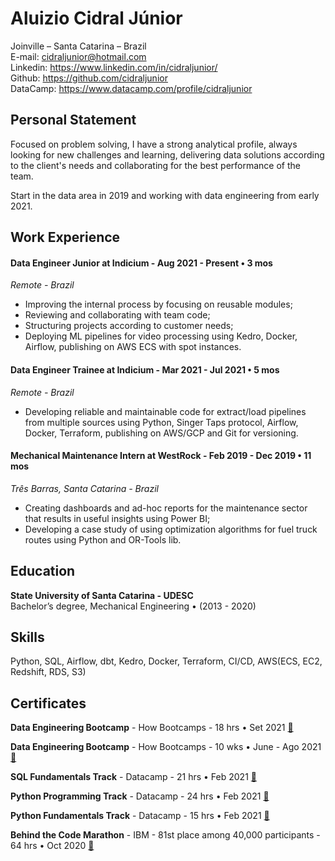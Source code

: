 # Aluizio Cidral Júnior

Joinville – Santa Catarina – Brazil <br/>
E-mail: cidraljunior@hotmail.com <br/>
Linkedin: https://www.linkedin.com/in/cidraljunior/ <br/>
Github: https://github.com/cidraljunior <br />
DataCamp: https://www.datacamp.com/profile/cidraljunior <br/>

## Personal Statement
Focused on problem solving, I have a strong analytical profile, always looking for new challenges and learning, delivering data solutions according to the client's needs and collaborating for the best performance of the team.

Start in the data area in 2019 and working with data engineering from early 2021.

## Work Experience
#### Data Engineer Junior at Indicium - Aug 2021 - Present • 3 mos
*Remote - Brazil* <br/>
- Improving the internal process by focusing on reusable modules;
- Reviewing and collaborating with team code;
- Structuring projects according to customer needs;
- Deploying ML pipelines for video processing using Kedro, Docker, Airflow, publishing on AWS ECS with spot instances.

#### Data Engineer Trainee at Indicium - Mar 2021 - Jul 2021 • 5 mos
*Remote - Brazil* <br/>
- Developing reliable and maintainable code for extract/load pipelines from multiple sources using Python, Singer Taps protocol, Airflow, Docker, Terraform, publishing on AWS/GCP and Git for versioning.

#### Mechanical Maintenance Intern at WestRock - Feb 2019 - Dec 2019 • 11 mos
*Três Barras, Santa Catarina - Brazil* <br/>
- Creating dashboards and ad-hoc reports for the maintenance sector that results in useful insights using Power BI;
- Developing a case study of using optimization algorithms for fuel truck routes using Python and OR-Tools lib.

## Education
**State University of Santa Catarina - UDESC** <br/>
Bachelor’s degree, Mechanical Engineering • (2013 - 2020)

## Skills
Python, SQL, Airflow, dbt, Kedro, Docker, Terraform, CI/CD, AWS(ECS, EC2, Redshift, RDS, S3)


## Certificates

**Data Engineering Bootcamp** -  How Bootcamps - 18 hrs • Set 2021 [📜](certificates/data-engineering-bootcamp_howbootcamps_sep-2021.pdf)

**Data Engineering Bootcamp** -  How Bootcamps - 10 wks • June - Ago 2021 [📜](certificates/data-engineering-bootcamp_howbootcamps_ago-2021.pdf)

**SQL Fundamentals Track** -  Datacamp - 21 hrs • Feb 2021 [📜](certificates/sql-fundamentals_datacamp_fev-2021.pdf)

**Python Programming Track** -  Datacamp - 24 hrs • Feb 2021 [📜](certificates/python-programming_datacamp_fev-2021.pdf)

**Python Fundamentals Track** -  Datacamp - 15 hrs • Feb 2021 [📜](certificates/python-fundamentals_datacamp_fev-2021.pdf)

**Behind the Code Marathon** - IBM - 81st place among 40,000 participants - 64 hrs • Oct 2020 [📜](certificates/IBM-behind-the-code-2020-marathon.jpg)